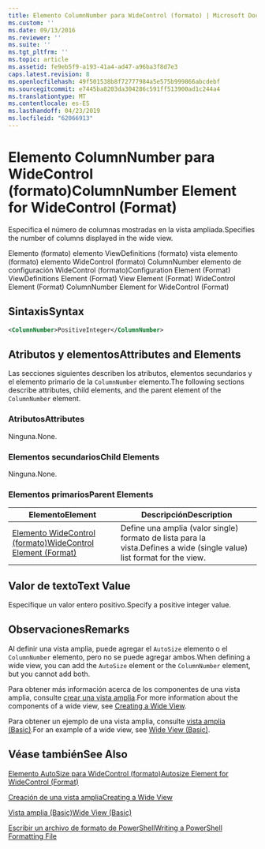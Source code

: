 ```yaml
---
title: Elemento ColumnNumber para WideControl (formato) | Microsoft Docs
ms.custom: ''
ms.date: 09/13/2016
ms.reviewer: ''
ms.suite: ''
ms.tgt_pltfrm: ''
ms.topic: article
ms.assetid: fe9eb5f9-a193-41a4-ad47-a96ba3f8d7e3
caps.latest.revision: 8
ms.openlocfilehash: 49f501538b8f72777984a5e575b999866abcdebf
ms.sourcegitcommit: e7445ba8203da304286c591ff513900ad1c244a4
ms.translationtype: MT
ms.contentlocale: es-ES
ms.lasthandoff: 04/23/2019
ms.locfileid: "62066913"
---
```

# <a name="columnnumber-element-for-widecontrol-format"></a><span data-ttu-id="c77f7-102">Elemento ColumnNumber para WideControl (formato)</span><span class="sxs-lookup"><span data-stu-id="c77f7-102">ColumnNumber Element for WideControl (Format)</span></span>

<span data-ttu-id="c77f7-103">Especifica el número de columnas mostradas en la vista ampliada.</span><span class="sxs-lookup"><span data-stu-id="c77f7-103">Specifies the number of columns displayed in the wide view.</span></span>

<span data-ttu-id="c77f7-104">Elemento (formato) elemento ViewDefinitions (formato) vista elemento (formato) elemento WideControl (formato) ColumnNumber elemento de configuración WideControl (formato)</span><span class="sxs-lookup"><span data-stu-id="c77f7-104">Configuration Element (Format) ViewDefinitions Element (Format) View Element (Format) WideControl Element (Format) ColumnNumber Element for WideControl (Format)</span></span>

## <a name="syntax"></a><span data-ttu-id="c77f7-105">Sintaxis</span><span class="sxs-lookup"><span data-stu-id="c77f7-105">Syntax</span></span>

```xml
<ColumnNumber>PositiveInteger</ColumnNumber>
```

## <a name="attributes-and-elements"></a><span data-ttu-id="c77f7-106">Atributos y elementos</span><span class="sxs-lookup"><span data-stu-id="c77f7-106">Attributes and Elements</span></span>

<span data-ttu-id="c77f7-107">Las secciones siguientes describen los atributos, elementos secundarios y el elemento primario de la `ColumnNumber` elemento.</span><span class="sxs-lookup"><span data-stu-id="c77f7-107">The following sections describe attributes, child elements, and the parent element of the `ColumnNumber` element.</span></span>

### <a name="attributes"></a><span data-ttu-id="c77f7-108">Atributos</span><span class="sxs-lookup"><span data-stu-id="c77f7-108">Attributes</span></span>

<span data-ttu-id="c77f7-109">Ninguna.</span><span class="sxs-lookup"><span data-stu-id="c77f7-109">None.</span></span>

### <a name="child-elements"></a><span data-ttu-id="c77f7-110">Elementos secundarios</span><span class="sxs-lookup"><span data-stu-id="c77f7-110">Child Elements</span></span>

<span data-ttu-id="c77f7-111">Ninguna.</span><span class="sxs-lookup"><span data-stu-id="c77f7-111">None.</span></span>

### <a name="parent-elements"></a><span data-ttu-id="c77f7-112">Elementos primarios</span><span class="sxs-lookup"><span data-stu-id="c77f7-112">Parent Elements</span></span>

|<span data-ttu-id="c77f7-113">Elemento</span><span class="sxs-lookup"><span data-stu-id="c77f7-113">Element</span></span>|<span data-ttu-id="c77f7-114">Descripción</span><span class="sxs-lookup"><span data-stu-id="c77f7-114">Description</span></span>|
|-------------|-----------------|
|[<span data-ttu-id="c77f7-115">Elemento WideControl (formato)</span><span class="sxs-lookup"><span data-stu-id="c77f7-115">WideControl Element (Format)</span></span>](./widecontrol-element-format.md)|<span data-ttu-id="c77f7-116">Define una amplia (valor single) formato de lista para la vista.</span><span class="sxs-lookup"><span data-stu-id="c77f7-116">Defines a wide (single value) list format for the view.</span></span>|

## <a name="text-value"></a><span data-ttu-id="c77f7-117">Valor de texto</span><span class="sxs-lookup"><span data-stu-id="c77f7-117">Text Value</span></span>

<span data-ttu-id="c77f7-118">Especifique un valor entero positivo.</span><span class="sxs-lookup"><span data-stu-id="c77f7-118">Specify a positive integer value.</span></span>

## <a name="remarks"></a><span data-ttu-id="c77f7-119">Observaciones</span><span class="sxs-lookup"><span data-stu-id="c77f7-119">Remarks</span></span>

<span data-ttu-id="c77f7-120">Al definir una vista amplia, puede agregar el `AutoSize` elemento o el `ColumnNumber` elemento, pero no se puede agregar ambos.</span><span class="sxs-lookup"><span data-stu-id="c77f7-120">When defining a wide view, you can add the `AutoSize` element or the `ColumnNumber` element, but you cannot add both.</span></span>

<span data-ttu-id="c77f7-121">Para obtener más información acerca de los componentes de una vista amplia, consulte [crear una vista amplia](./creating-a-wide-view.md).</span><span class="sxs-lookup"><span data-stu-id="c77f7-121">For more information about the components of a wide view, see [Creating a Wide View](./creating-a-wide-view.md).</span></span>

<span data-ttu-id="c77f7-122">Para obtener un ejemplo de una vista amplia, consulte [vista amplia (Basic)](./wide-view-basic.md).</span><span class="sxs-lookup"><span data-stu-id="c77f7-122">For an example of a wide view, see [Wide View (Basic)](./wide-view-basic.md).</span></span>

## <a name="see-also"></a><span data-ttu-id="c77f7-123">Véase también</span><span class="sxs-lookup"><span data-stu-id="c77f7-123">See Also</span></span>

[<span data-ttu-id="c77f7-124">Elemento AutoSize para WideControl (formato)</span><span class="sxs-lookup"><span data-stu-id="c77f7-124">Autosize Element for WideControl (Format)</span></span>](./autosize-element-for-widecontrol-format.md)

[<span data-ttu-id="c77f7-125">Creación de una vista amplia</span><span class="sxs-lookup"><span data-stu-id="c77f7-125">Creating a Wide View</span></span>](./creating-a-wide-view.md)

[<span data-ttu-id="c77f7-126">Vista amplia (Basic)</span><span class="sxs-lookup"><span data-stu-id="c77f7-126">Wide View (Basic)</span></span>](./wide-view-basic.md)

[<span data-ttu-id="c77f7-127">Escribir un archivo de formato de PowerShell</span><span class="sxs-lookup"><span data-stu-id="c77f7-127">Writing a PowerShell Formatting File</span></span>](./writing-a-powershell-formatting-file.md)
